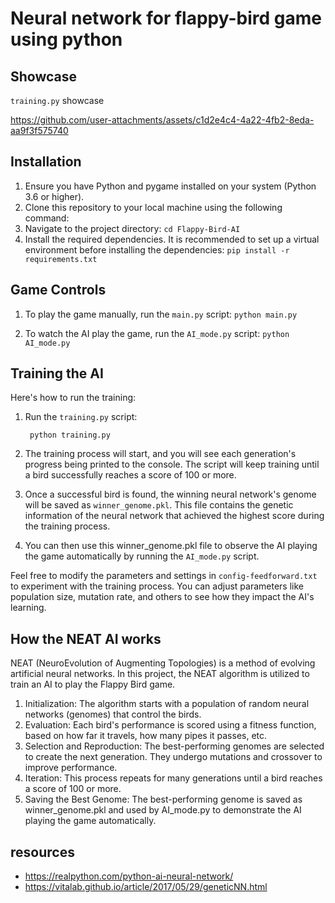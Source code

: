 # Neural network for flappy-bird game using python

## Showcase

``` training.py ``` showcase

https://github.com/user-attachments/assets/c1d2e4c4-4a22-4fb2-8eda-aa9f3f575740


## Installation
1. Ensure you have Python and pygame installed on your system (Python 3.6 or higher).
2. Clone this repository to your local machine using the following command:
3. Navigate to the project directory:
        ``` cd Flappy-Bird-AI ```
4. Install the required dependencies. It is recommended to set up a virtual environment before installing the dependencies:
        ``` pip install -r requirements.txt ```

## Game Controls
1. To play the game manually, run the `main.py` script:
       ``` python main.py ```

2. To watch the AI play the game, run the `AI_mode.py` script:
       ``` python AI_mode.py ```

## Training the AI
Here's how to run the training:
1. Run the `training.py` script:

        python training.py
2. The training process will start, and you will see each generation's progress being printed to the console. The script will keep training until a bird successfully reaches a score of 100 or more.
3. Once a successful bird is found, the winning neural network's genome will be saved as `winner_genome.pkl`. This file contains the genetic information of the neural network that achieved the highest score during the training process.
4. You can then use this winner_genome.pkl file to observe the AI playing the game automatically by running the `AI_mode.py` script.

Feel free to modify the parameters and settings in `config-feedforward.txt` to experiment with the training process. You can adjust parameters like population size, mutation rate, and others to see how they impact the AI's learning.

## How the NEAT AI works
NEAT (NeuroEvolution of Augmenting Topologies) is a method of evolving artificial neural networks. In this project, the NEAT algorithm is utilized to train an AI to play the Flappy Bird game.

1. Initialization: The algorithm starts with a population of random neural networks (genomes) that control the birds.
2. Evaluation: Each bird's performance is scored using a fitness function, based on how far it travels, how many pipes it passes, etc.
3. Selection and Reproduction: The best-performing genomes are selected to create the next generation. They undergo mutations and crossover to improve performance.
4. Iteration: This process repeats for many generations until a bird reaches a score of 100 or more.
5. Saving the Best Genome: The best-performing genome is saved as winner_genome.pkl and used by AI_mode.py to demonstrate the AI playing the game automatically.

## resources
- https://realpython.com/python-ai-neural-network/
- https://vitalab.github.io/article/2017/05/29/geneticNN.html
